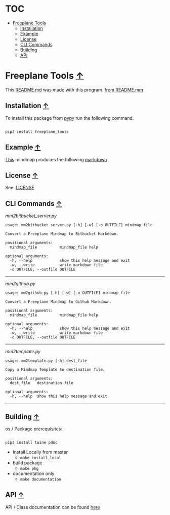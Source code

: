 # TOC
* [Freeplane Tools](#freeplane-tools-)
   * [Installation](#installation-)
   * [Example](#example-)
   * [License](#license-)
   * [CLI Commands](#cli-commands-)
   * [Building](#building-)
   * [API](#api-)


# Freeplane Tools [&#8593;](#toc)
This [README.md](./README.md) was made with this program. [from README.mm](./README.mm)
## Installation [&#8593;](#toc)
To install this package from [pypy](https://pypi.org/project/freeplane-tools/) run the following command.


```

pip3 install freeplane_tools

```

## Example [&#8593;](#toc)
[This](../freeplane_tools/examples/template.mm) mindmap produces the following [markdown](../freeplane_tools/examples/template.md)
## License [&#8593;](#toc)
See: [LICENSE](./LICENSE)
## CLI Commands [&#8593;](#toc)
*mm2bitbucket_server.py*
```
usage: mm2bitbucket_server.py [-h] [-w] [-o OUTFILE] mindmap_file

Convert a Freeplane Mindmap to Bitbucket Markdown.

positional arguments:
  mindmap_file          mindmap_file help

optional arguments:
  -h, --help            show this help message and exit
  -w, --write           write markdown file
  -o OUTFILE, --outfile OUTFILE

```
---
*mm2github.py*
```
usage: mm2github.py [-h] [-w] [-o OUTFILE] mindmap_file

Convert a Freeplane Mindmap to Github Markdown.

positional arguments:
  mindmap_file          mindmap_file help

optional arguments:
  -h, --help            show this help message and exit
  -w, --write           write markdown file
  -o OUTFILE, --outfile OUTFILE

```
---
*mm2template.py*
```
usage: mm2template.py [-h] dest_file

Copy a Mindmap Template to destination file.

positional arguments:
  dest_file   destination file

optional arguments:
  -h, --help  show this help message and exit

```
---
## Building [&#8593;](#toc)
os / Package prerequisites:

```

pip3 install twine pdoc

```

* Install Locally from master
   * ``` make install_local ```
* build package
   * ``` make pkg ```
* documentation only
   * ``` make documentation ```
## API [&#8593;](#toc)
API / Class documentation can be found [here](./docs/index.html)
